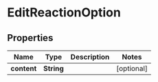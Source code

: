 # EditReactionOption

## Properties
Name | Type | Description | Notes
------------ | ------------- | ------------- | -------------
**content** | **String** |  |  [optional]
